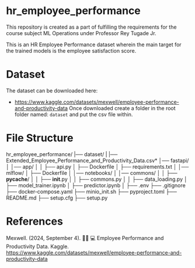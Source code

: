 # hr_employee_performance

This repository is created as a part of fulfilling the requirements for the course subject ML Operations under Professor Rey Tugade Jr.

This is an HR Employee Performance dataset wherein the main target for the trained models is the employee satisfaction score.

# Dataset
The dataset can be downloaded here:
- https://www.kaggle.com/datasets/mexwell/employee-performance-and-productivity-data
Once downloaded create a folder in the root folder named: `dataset` and put the csv file within.

# File Structure
hr_employee_performance/
|── dataset/
|   |── Extended_Employee_Performance_and_Productivity_Data.csv*
│── fastapi/
│   │── app/
│   │   ├── api.py
│   ├── Dockerfile
│   ├── requirements.txt
│
│── mlflow/
│   ├── Dockerfile
│
│── notebooks/
│   │── commons/
│   │   ├── __pycache__/
│   │   ├── __init__.py
│   │   ├── commons.py
│   │   ├── data_loading.py
│   ├── model_trainer.ipynb
│   ├── predictor.ipynb
│
├── .env
├── .gitignore
├── docker-compose.yaml
├── minio_init.sh
├── pyproject.toml
├── README.md
├── setup.cfg
├── setup.py

# References
Mexwell. (2024, September 4). 👩🏽 💻 Employee Performance and Productivity Data. Kaggle. https://www.kaggle.com/datasets/mexwell/employee-performance-and-productivity-data

